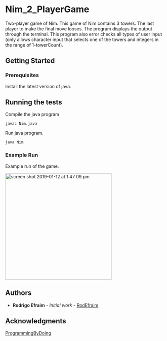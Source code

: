 # Nim_2_PlayerGame
Two-player game of Nim. This game of Nim contains 3 towers. The last player to make the final move looses. The program displays the output through the terminal. This program also error checks all types of user input (only allows character input that selects one of the towers and integers in the range of 1-towerCount). 

## Getting Started

### Prerequisites

Install the latest version of java.

## Running the tests

Compile the java program

```
javac Nim.java
```

Run java program.

```
java Nim
```

### Example Run

Example run of the game.

<img width="336" alt="screen shot 2019-01-12 at 1 47 09 pm" src="https://user-images.githubusercontent.com/32502126/51078848-aad8e480-1670-11e9-8c0c-d76c5e7b44e5.png">

## Authors

* **Rodrigo Efraim** - *Initial work* - [RodEfraim](https://github.com/RodEfraim)

## Acknowledgments

[ProgrammingByDoing](https://programmingbydoing.com)
